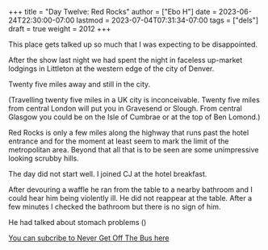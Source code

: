 +++
title = "Day Twelve: Red Rocks"
author = ["Ebo H"]
date = 2023-06-24T22:30:00-07:00
lastmod = 2023-07-04T07:31:34-07:00
tags = ["dels"]
draft = true
weight = 2012
+++

This place gets talked up so much that I was expecting to be disappointed.

After the show last night we had spent the night in faceless up-market lodgings
in Littleton at the western edge of the city of Denver.

Twenty five miles away and still in the city.

(Travelling twenty five miles in a UK city is inconceivable. Twenty five miles from central London will put you in Gravesend or Slough. From central Glasgow you could be on the Isle of Cumbrae or at the top of Ben Lomond.)

Red Rocks is only a few miles along the highway that runs past the hotel entrance and for the moment at least seem to mark the limit of the metropolitan area. Beyond that all that is to be seen are some unimpressive looking scrubby hills.

The day did not start well.
I joined CJ at the hotel breakfast.

After devouring a waffle he ran from the table to a nearby bathroom and I could hear him being violently ill. He did not reappear at the table. After a few minutes I checked the bathroom but there is no sign of him.

He had talked about stomach problems ()

[You can subcribe to Never Get Off The Bus here](https://never-get-off-the-bus.ghost.io/#/portal/)
